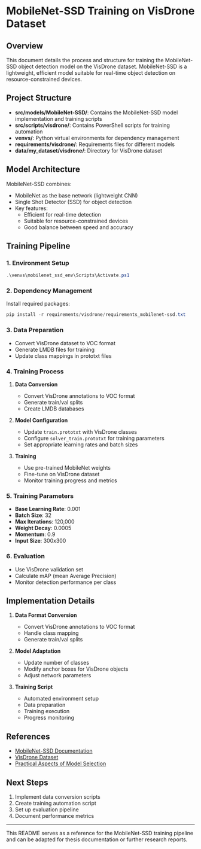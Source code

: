 # MobileNet-SSD Training on VisDrone Dataset

## Overview
This document details the process and structure for training the MobileNet-SSD object detection model on the VisDrone dataset. MobileNet-SSD is a lightweight, efficient model suitable for real-time object detection on resource-constrained devices.

## Project Structure
- **src/models/MobileNet-SSD/**: Contains the MobileNet-SSD model implementation and training scripts
- **src/scripts/visdrone/**: Contains PowerShell scripts for training automation
- **venvs/**: Python virtual environments for dependency management
- **requirements/visdrone/**: Requirements files for different models
- **data/my_dataset/visdrone/**: Directory for VisDrone dataset

## Model Architecture
MobileNet-SSD combines:
- MobileNet as the base network (lightweight CNN)
- Single Shot Detector (SSD) for object detection
- Key features:
  - Efficient for real-time detection
  - Suitable for resource-constrained devices
  - Good balance between speed and accuracy

## Training Pipeline
### 1. Environment Setup
```powershell
.\venvs\mobilenet_ssd_env\Scripts\Activate.ps1
```

### 2. Dependency Management
Install required packages:
```powershell
pip install -r requirements/visdrone/requirements_mobilenet-ssd.txt
```

### 3. Data Preparation
- Convert VisDrone dataset to VOC format
- Generate LMDB files for training
- Update class mappings in prototxt files

### 4. Training Process
1. **Data Conversion**
   - Convert VisDrone annotations to VOC format
   - Generate train/val splits
   - Create LMDB databases

2. **Model Configuration**
   - Update `train.prototxt` with VisDrone classes
   - Configure `solver_train.prototxt` for training parameters
   - Set appropriate learning rates and batch sizes

3. **Training**
   - Use pre-trained MobileNet weights
   - Fine-tune on VisDrone dataset
   - Monitor training progress and metrics

### 5. Training Parameters
- **Base Learning Rate**: 0.001
- **Batch Size**: 32
- **Max Iterations**: 120,000
- **Weight Decay**: 0.0005
- **Momentum**: 0.9
- **Input Size**: 300x300

### 6. Evaluation
- Use VisDrone validation set
- Calculate mAP (mean Average Precision)
- Monitor detection performance per class

## Implementation Details
1. **Data Format Conversion**
   - Convert VisDrone annotations to VOC format
   - Handle class mapping
   - Generate train/val splits

2. **Model Adaptation**
   - Update number of classes
   - Modify anchor boxes for VisDrone objects
   - Adjust network parameters

3. **Training Script**
   - Automated environment setup
   - Data preparation
   - Training execution
   - Progress monitoring

## References
- [MobileNet-SSD Documentation](https://docs.openvino.ai/2023.3/omz_models_model_mobilenet_ssd.html)
- [VisDrone Dataset](https://github.com/VisDrone/VisDrone-Dataset)
- [Practical Aspects of Model Selection](https://vdeepvision.medium.com/practical-aspects-to-select-a-model-for-object-detection-c704055ab325)

## Next Steps
1. Implement data conversion scripts
2. Create training automation script
3. Set up evaluation pipeline
4. Document performance metrics

---
This README serves as a reference for the MobileNet-SSD training pipeline and can be adapted for thesis documentation or further research reports. 